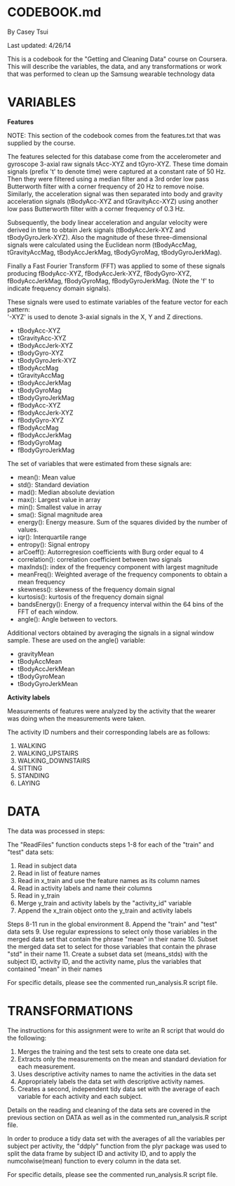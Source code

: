 # CODEBOOK.md

By Casey Tsui

Last updated: 4/26/14


This is a codebook for the "Getting and Cleaning Data" course on Coursera.
This will describe the variables, the data, and any transformations or work that was performed to clean up the Samsung wearable technology data


# VARIABLES

**Features**

NOTE: This section of the codebook comes from the features.txt that was supplied by the course.

The features selected for this database come from the accelerometer and gyroscope 3-axial raw signals tAcc-XYZ and tGyro-XYZ. These time domain signals (prefix 't' to denote time) were captured at a constant rate of 50 Hz. Then they were filtered using a median filter and a 3rd order low pass Butterworth filter with a corner frequency of 20 Hz to remove noise. Similarly, the acceleration signal was then separated into body and gravity acceleration signals (tBodyAcc-XYZ and tGravityAcc-XYZ) using another low pass Butterworth filter with a corner frequency of 0.3 Hz. 

Subsequently, the body linear acceleration and angular velocity were derived in time to obtain Jerk signals (tBodyAccJerk-XYZ and tBodyGyroJerk-XYZ). Also the magnitude of these three-dimensional signals were calculated using the Euclidean norm (tBodyAccMag, tGravityAccMag, tBodyAccJerkMag, tBodyGyroMag, tBodyGyroJerkMag). 

Finally a Fast Fourier Transform (FFT) was applied to some of these signals producing fBodyAcc-XYZ, fBodyAccJerk-XYZ, fBodyGyro-XYZ, fBodyAccJerkMag, fBodyGyroMag, fBodyGyroJerkMag. (Note the 'f' to indicate frequency domain signals). 

These signals were used to estimate variables of the feature vector for each pattern:  
'-XYZ' is used to denote 3-axial signals in the X, Y and Z directions.

- tBodyAcc-XYZ
- tGravityAcc-XYZ
- tBodyAccJerk-XYZ
- tBodyGyro-XYZ
- tBodyGyroJerk-XYZ
- tBodyAccMag
- tGravityAccMag
- tBodyAccJerkMag
- tBodyGyroMag
- tBodyGyroJerkMag
- fBodyAcc-XYZ
- fBodyAccJerk-XYZ
- fBodyGyro-XYZ
- fBodyAccMag
- fBodyAccJerkMag
- fBodyGyroMag
- fBodyGyroJerkMag

The set of variables that were estimated from these signals are: 

- mean(): Mean value
- std(): Standard deviation
- mad(): Median absolute deviation 
- max(): Largest value in array
- min(): Smallest value in array
- sma(): Signal magnitude area
- energy(): Energy measure. Sum of the squares divided by the number of values. 
- iqr(): Interquartile range 
- entropy(): Signal entropy
- arCoeff(): Autorregresion coefficients with Burg order equal to 4
- correlation(): correlation coefficient between two signals
- maxInds(): index of the frequency component with largest magnitude
- meanFreq(): Weighted average of the frequency components to obtain a mean frequency
- skewness(): skewness of the frequency domain signal 
- kurtosis(): kurtosis of the frequency domain signal 
- bandsEnergy(): Energy of a frequency interval within the 64 bins of the FFT of each window.
- angle(): Angle between to vectors.

Additional vectors obtained by averaging the signals in a signal window sample. These are used on the angle() variable:

- gravityMean
- tBodyAccMean
- tBodyAccJerkMean
- tBodyGyroMean
- tBodyGyroJerkMean


**Activity labels**

Measurements of features were analyzed by the activity that the wearer was doing when the measurements were taken.

The activity ID numbers and their corresponding labels are as follows:

1. WALKING
2. WALKING_UPSTAIRS
3. WALKING_DOWNSTAIRS
4. SITTING
5. STANDING
6. LAYING


# DATA #########################################################################
The data was processed in steps:

The "ReadFiles" function conducts steps 1-8 for each of the "train" and "test" data sets:
1. Read in subject data
2. Read in list of feature names
3. Read in x_train and use the feature names as its column names
4. Read in activity labels and name their columns
5. Read in y_train
6. Merge y_train and activity labels by the "activity_id" variable
7. Append the x_train object onto the y_train and activity labels

Steps 8-11 run in the global environment
8. Append the "train" and "test" data sets
9. Use regular expressions to select only those variables in the merged data set that contain the phrase "mean" in their name
10. Subset the merged data set to select for those variables that contain the phrase "std" in their name
11. Create a subset data set (means_stds) with the subject ID, activity ID, and the activity name, plus the variables that contained "mean" in their names

For specific details, please see the commented run_analysis.R script file.


# TRANSFORMATIONS ##############################################################

The instructions for this assignment were to write an R script that would do the following:
1. Merges the training and the test sets to create one data set.
2. Extracts only the measurements on the mean and standard deviation for each measurement. 
3. Uses descriptive activity names to name the activities in the data set
4. Appropriately labels the data set with descriptive activity names. 
5. Creates a second, independent tidy data set with the average of each variable for each activity and each subject. 

Details on the reading and cleaning of the data sets are covered in the previous section on DATA as well as in the commented run_analysis.R script file.

In order to produce a tidy data set with the averages of all the variables per subject per activity, the "ddply" function from the plyr package was used to split the data frame by subject ID and activity ID, and to apply the numcolwise(mean) function to every column in the data set.

For specific details, please see the commented run_analysis.R script file.



